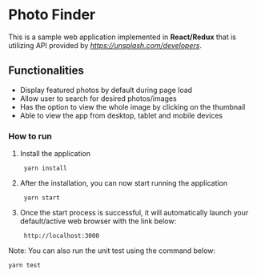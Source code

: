 # Photo Finder

This is a sample web application implemented in **React/Redux** that is utilizing API provided by *https://unsplash.com/developers*.

## Functionalities
- Display featured photos by default during page load
- Allow user to search for desired photos/images
- Has the option to view the whole image by clicking on the thumbnail
- Able to view the app from desktop, tablet and mobile devices


### How to run
1. Install the application

		yarn install
		
2. After the installation, you can now start running the application


		yarn start
		
3. Once the start process is successful, it will automatically launch your default/active web browser with the link below:

		http://localhost:3000
		
Note: You can also run the unit test using the command below:

	yarn test
